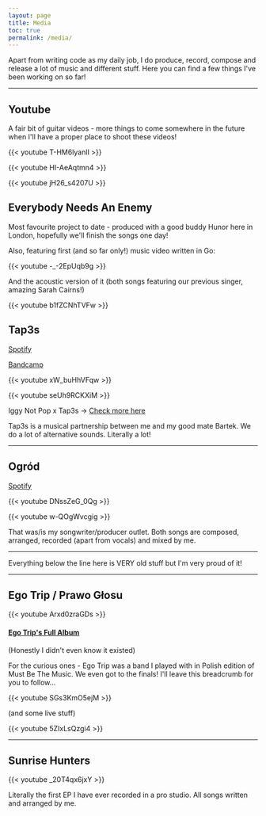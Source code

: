 ```yaml
---
layout: page
title: Media
toc: true
permalink: /media/
---
```


Apart from writing code as my daily job, I do produce, record, compose and release a lot of music and different stuff. Here you can find a few things I've been working on so far!

---

## Youtube

A fair bit of guitar videos - more things to come somewhere in the future when I'll have a proper place to shoot these videos!

{{< youtube T-HM6lyanlI >}}

{{< youtube HI-AeAqtmn4 >}}

{{< youtube jH26_s4207U >}}

## Everybody Needs An Enemy

Most favourite project to date - produced with a good buddy Hunor here in London, hopefully we'll finish the songs one day!

Also, featuring first (and so far only!) music video written in Go:

{{< youtube -_-2EpUqb9g >}}

And the acoustic version of it (both songs featuring our previous singer, amazing Sarah Cairns!)

{{< youtube b1fZCNhTVFw >}}

## Tap3s

[Spotify](https://open.spotify.com/artist/11snR6DNci1YazNpAzJzSF?si=1V2DFuoIQ7KOztun5ENDMg) 

[Bandcamp](https://tap3s.bandcamp.com/)

{{< youtube xW_buHhVFqw >}}

{{< youtube seUh9RCKXiM >}}

Iggy Not Pop x Tap3s -> [Check more here](https://id.ffm.to/powiedzmicos)

Tap3s is a musical partnership between me and my good mate Bartek. We do a lot of alternative sounds. Literally a lot!

---

## Ogród

[Spotify](https://open.spotify.com/artist/08GCf4AAuCcRxJN32DaFs0?si=nP8ZnJ-6QA-KZ_zcdtWISg)

{{< youtube DNssZeG_0Qg >}}

{{< youtube w-QOgWvcgig >}}

That was/is my songwriter/producer outlet. Both songs are composed, arranged, recorded (apart from vocals) and mixed by me.

---

Everything below the line here is VERY old stuff but I'm very proud of it!

---

## Ego Trip / Prawo Głosu

{{< youtube Arxd0zraGDs >}}

#### [Ego Trip's Full Album](https://www.youtube.com/playlist?list=PLywWxNJsXt2Sm3XeFBhZW2JCWplDbVhFJ)
(Honestly I didn't even know it existed)

For the curious ones - Ego Trip was a band I played with in Polish edition of Must Be The Music. We even got to the finals! I'll leave this breadcrumb for you to follow...

{{< youtube SGs3KmO5ejM >}}

(and some live stuff)

{{< youtube 5ZIxLsQzgi4 >}}

---

## Sunrise Hunters

{{< youtube _20T4qx6jxY >}}

Literally the first EP I have ever recorded in a pro studio. All songs written and arranged by me.

